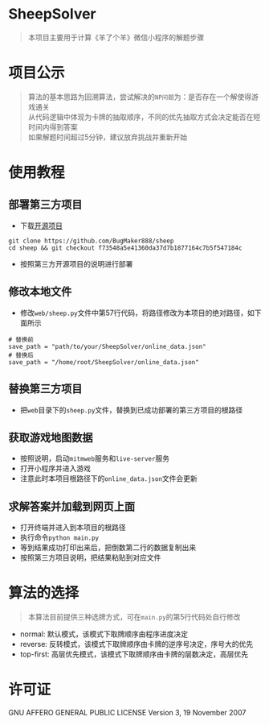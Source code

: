 # SheepSolver
> 本项目主要用于计算《羊了个羊》微信小程序的解题步骤

# 项目公示
> 算法的基本思路为回溯算法，尝试解决的`NP问题`为：是否存在一个解使得游戏通关<br>
> 从代码逻辑中体现为卡牌的抽取顺序，不同的优先抽取方式会决定能否在短时间内得到答案<br>
> 如果解题时间超过5分钟，建议放弃挑战并重新开始

# 使用教程
## 部署第三方项目
- 下载[开源项目](https://github.com/BugMaker888/sheep)
```shell
git clone https://github.com/BugMaker888/sheep
cd sheep && git checkout f73548a5e41360da37d7b1877164c7b5f547184c
```

- 按照第三方开源项目的说明进行部署

## 修改本地文件
- 修改`web/sheep.py`文件中第57行代码，将路径修改为本项目的绝对路径，如下面所示
```text
# 替换前
save_path = "path/to/your/SheepSolver/online_data.json"
# 替换后
save_path = "/home/root/SheepSolver/online_data.json"
```

## 替换第三方项目
- 把`web`目录下的`sheep.py`文件，替换到已成功部署的第三方项目的根路径

## 获取游戏地图数据
- 按照说明，启动`mitmweb`服务和`live-server`服务
- 打开小程序并进入游戏
- 注意此时本项目根路径下的`online_data.json`文件会更新

## 求解答案并加载到网页上面
- 打开终端并进入到本项目的根路径
- 执行命令`python main.py`
- 等到结果成功打印出来后，把倒数第二行的数据复制出来
- 按照第三方项目说明，把结果粘贴到对应文件

# 算法的选择
> 本算法目前提供三种选牌方式，可在`main.py`的第5行代码处自行修改
- normal: 默认模式，该模式下取牌顺序由程序进度决定
- reverse: 反转模式，该模式下取牌顺序由卡牌的逆序号决定，序号大的优先
- top-first: 高层优先模式，该模式下取牌顺序由卡牌的层数决定，高层优先

# 许可证
GNU AFFERO GENERAL PUBLIC LICENSE Version 3, 19 November 2007
